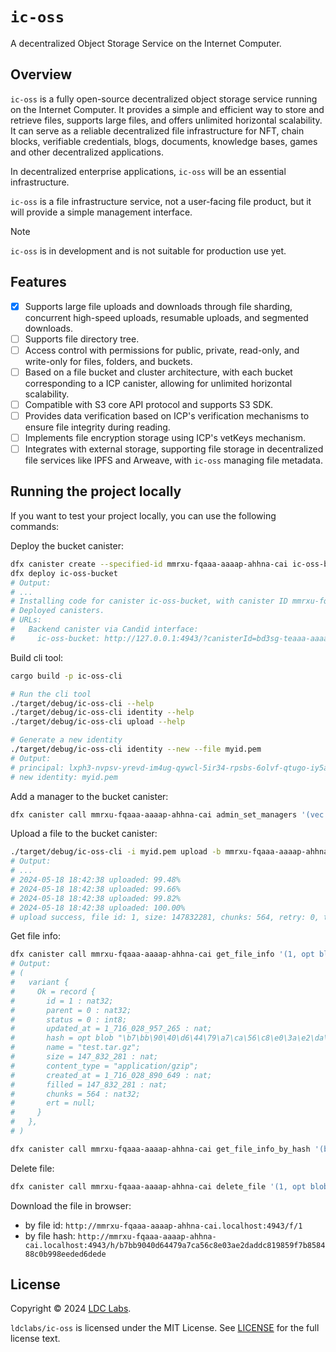 # `ic-oss`

A decentralized Object Storage Service on the Internet Computer.

## Overview

`ic-oss` is a fully open-source decentralized object storage service running on the Internet Computer. It provides a simple and efficient way to store and retrieve files, supports large files, and offers unlimited horizontal scalability. It can serve as a reliable decentralized file infrastructure for NFT, chain blocks, verifiable credentials, blogs, documents, knowledge bases, games and other decentralized applications.

In decentralized enterprise applications, `ic-oss` will be an essential infrastructure.

`ic-oss` is a file infrastructure service, not a user-facing file product, but it will provide a simple management interface.

> [!NOTE]
> `ic-oss` is in development and is not suitable for production use yet.

## Features

- [x] Supports large file uploads and downloads through file sharding, concurrent high-speed uploads, resumable uploads, and segmented downloads.
- [ ] Supports file directory tree.
- [ ] Access control with permissions for public, private, read-only, and write-only for files, folders, and buckets.
- [ ] Based on a file bucket and cluster architecture, with each bucket corresponding to a ICP canister, allowing for unlimited horizontal scalability.
- [ ] Compatible with S3 core API protocol and supports S3 SDK.
- [ ] Provides data verification based on ICP's verification mechanisms to ensure file integrity during reading.
- [ ] Implements file encryption storage using ICP's vetKeys mechanism.
- [ ] Integrates with external storage, supporting file storage in decentralized file services like IPFS and Arweave, with `ic-oss` managing file metadata.

## Running the project locally

If you want to test your project locally, you can use the following commands:

Deploy the bucket canister:
```bash
dfx canister create --specified-id mmrxu-fqaaa-aaaap-ahhna-cai ic-oss-bucket
dfx deploy ic-oss-bucket
# Output:
# ...
# Installing code for canister ic-oss-bucket, with canister ID mmrxu-fqaaa-aaaap-ahhna-cai
# Deployed canisters.
# URLs:
#   Backend canister via Candid interface:
#     ic-oss-bucket: http://127.0.0.1:4943/?canisterId=bd3sg-teaaa-aaaaa-qaaba-cai&id=mmrxu-fqaaa-aaaap-ahhna-cai
```

Build cli tool:
```bash
cargo build -p ic-oss-cli

# Run the cli tool
./target/debug/ic-oss-cli --help
./target/debug/ic-oss-cli identity --help
./target/debug/ic-oss-cli upload --help

# Generate a new identity
./target/debug/ic-oss-cli identity --new --file myid.pem
# Output:
# principal: lxph3-nvpsv-yrevd-im4ug-qywcl-5ir34-rpsbs-6olvf-qtugo-iy5ai-jqe
# new identity: myid.pem
```

Add a manager to the bucket canister:
```bash
dfx canister call mmrxu-fqaaa-aaaap-ahhna-cai admin_set_managers '(vec {principal "lxph3-nvpsv-yrevd-im4ug-qywcl-5ir34-rpsbs-6olvf-qtugo-iy5ai-jqe"})'
```

Upload a file to the bucket canister:
```bash
./target/debug/ic-oss-cli -i myid.pem upload -b mmrxu-fqaaa-aaaap-ahhna-cai --file test.tar.gz
# Output:
# ...
# 2024-05-18 18:42:38 uploaded: 99.48%
# 2024-05-18 18:42:38 uploaded: 99.66%
# 2024-05-18 18:42:38 uploaded: 99.82%
# 2024-05-18 18:42:38 uploaded: 100.00%
# upload success, file id: 1, size: 147832281, chunks: 564, retry: 0, time elapsed: PT69.149941S
```

Get file info:
```bash
dfx canister call mmrxu-fqaaa-aaaap-ahhna-cai get_file_info '(1, opt blob "")'
# Output:
# (
#   variant {
#     Ok = record {
#       id = 1 : nat32;
#       parent = 0 : nat32;
#       status = 0 : int8;
#       updated_at = 1_716_028_957_265 : nat;
#       hash = opt blob "\b7\bb\90\40\d6\44\79\a7\ca\56\c8\e0\3a\e2\da\dd\c8\19\85\9f\7b\85\84\88\c0\b9\98\ee\de\d6\de\de";
#       name = "test.tar.gz";
#       size = 147_832_281 : nat;
#       content_type = "application/gzip";
#       created_at = 1_716_028_890_649 : nat;
#       filled = 147_832_281 : nat;
#       chunks = 564 : nat32;
#       ert = null;
#     }
#   },
# )

dfx canister call mmrxu-fqaaa-aaaap-ahhna-cai get_file_info_by_hash '(blob "\b7\bb\90\40\d6\44\79\a7\ca\56\c8\e0\3a\e2\da\dd\c8\19\85\9f\7b\85\84\88\c0\b9\98\ee\de\d6\de\de", opt blob "")'
```

Delete file:
```bash
dfx canister call mmrxu-fqaaa-aaaap-ahhna-cai delete_file '(1, opt blob "")'
```

Download the file in browser:
- by file id: `http://mmrxu-fqaaa-aaaap-ahhna-cai.localhost:4943/f/1`
- by file hash:  `http://mmrxu-fqaaa-aaaap-ahhna-cai.localhost:4943/h/b7bb9040d64479a7ca56c8e03ae2daddc819859f7b858488c0b998eeded6dede`

## License
Copyright © 2024 [LDC Labs](https://github.com/ldclabs).

`ldclabs/ic-oss` is licensed under the MIT License. See [LICENSE](LICENSE-MIT) for the full license text.